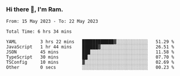 ### Hi there 👋, I'm Ram.

<!--START_SECTION:waka-->

```text
From: 15 May 2023 - To: 22 May 2023

Total Time: 6 hrs 34 mins

YAML         3 hrs 22 mins   ████████████▓░░░░░░░░░░░░   51.29 %
JavaScript   1 hr 44 mins    ██████▓░░░░░░░░░░░░░░░░░░   26.51 %
JSON         45 mins         ███░░░░░░░░░░░░░░░░░░░░░░   11.58 %
TypeScript   30 mins         ██░░░░░░░░░░░░░░░░░░░░░░░   07.70 %
TSConfig     10 mins         ▓░░░░░░░░░░░░░░░░░░░░░░░░   02.69 %
Other        0 secs          ░░░░░░░░░░░░░░░░░░░░░░░░░   00.23 %
```

<!--END_SECTION:waka-->
